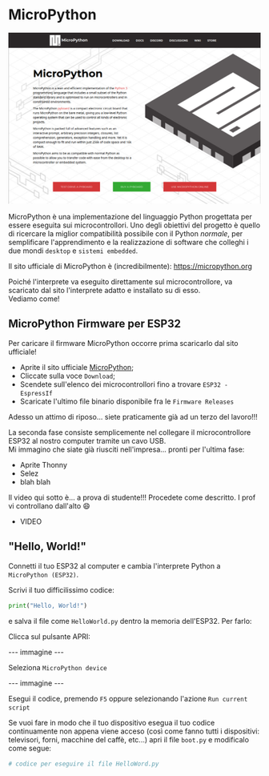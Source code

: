 # MicroPython 

![MicroPython site](images/MicroPythonSite.png)

MicroPython è una implementazione del linguaggio Python progettata per essere eseguita sui microcontrollori. Uno degli obiettivi del progetto è quello
di ricercare la miglior compatibilità possibile con il Python *normale*, per semplificare l'apprendimento e la realizzazione di software che colleghi
i due mondi `desktop` e `sistemi embedded`.

Il sito ufficiale di MicroPython è (incredibilmente): <a href="https://micropython.org" target="_blank">https://micropython.org</a>

Poiché l'interprete va eseguito direttamente sul microcontrollore, va scaricato dal sito l'interprete adatto e installato su di esso. <br>
Vediamo come!


## MicroPython Firmware per ESP32

Per caricare il firmware MicroPython occorre prima scaricarlo dal sito ufficiale!

- Aprite il sito ufficiale <a href="https://micropython.org" target="_blank">MicroPython</a>;
- Cliccate sulla voce `Download`;
- Scendete sull'elenco dei microcontrollori fino a trovare `ESP32 - EspressIf`
- Scaricate l'ultimo file binario disponibile fra le `Firmware Releases`

Adesso un attimo di riposo... siete praticamente già ad un terzo del lavoro!!!

La seconda fase consiste semplicemente nel collegare il microcontrollore ESP32 al nostro computer tramite un cavo USB.<br>
Mi immagino che siate già riusciti nell'impresa... pronti per l'ultima fase:

- Aprite Thonny
- Selez
- blah blah


Il video qui sotto è... a prova di studente!!! Procedete come descritto. I prof vi controllano dall'alto :smile:

- VIDEO


## "Hello, World!"

Connetti il tuo ESP32 al computer e cambia l'interprete Python a `MicroPython (ESP32)`.

Scrivi il tuo difficilissimo codice:

``` py
print("Hello, World!")
```

e salva il file come `HelloWorld.py` dentro la memoria dell'ESP32. Per farlo:

Clicca sul pulsante APRI:

--- immagine ---

Seleziona `MicroPython device`

--- immagine ---

Esegui il codice, premendo `F5` oppure selezionando l'azione `Run current script`

Se vuoi fare in modo che il tuo dispositivo esegua il tuo codice continuamente non appena viene acceso (così come fanno tutti i dispositivi: televisori, forni, macchine del caffè, etc...) apri il file `boot.py` e modificalo come segue:

``` py
# codice per eseguire il file HelloWord.py
```


<br>
<br>
<br>

